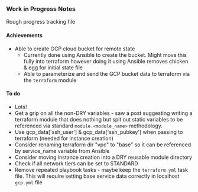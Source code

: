 ### Work in Progress Notes

Rough progress tracking file

#### Achievements

* Able to create GCP cloud bucket for remote state
  * Currently done using Ansible to create the bucket. Might move this fully into terraform however doing it using Ansible removes chicken & egg for initial state file
  * Able to parameterize and send the GCP bucket data to terraform via the `terraform` module

#### To do

* Lots!
* Get a grip on all the non-DRY variables - saw a post suggesting writing a terraform module that does nothing but spit out static variables to be referenced via standard `module.<module_name>` methodology.
* Use gcp_data['ssh_user'] & gcp_data['ssh_pubkey'] when passing to terraform (needed for instance creation)
* Consider renaming terraform dir "vpc" to "base" so it can be referenced by service_name variable from Ansible
* Consider moving instance creation into a DRY reusable module directory
* Check if all network tiers can be set to STANDARD
* Remove repeated playbook tasks - maybe keep the `terraform.yml` task file. This will require setting base service data correctly in localhost `gcp.yml` file

